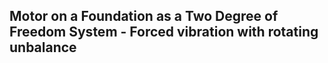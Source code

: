 ## Motor on a Foundation as a Two Degree of Freedom System - Forced vibration with rotating unbalance 
